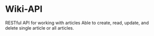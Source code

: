 # Wiki-API

RESTful API for working with articles
Able to create, read, update, and delete single article or all articles.


